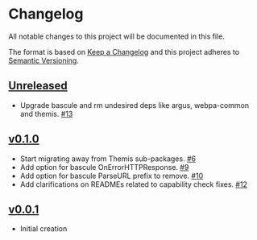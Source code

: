 # Changelog
All notable changes to this project will be documented in this file.

The format is based on [Keep a Changelog](http://keepachangelog.com/en/1.0.0/)
and this project adheres to [Semantic Versioning](http://semver.org/spec/v2.0.0.html).

## [Unreleased]
- Upgrade bascule and rm undesired deps like argus, webpa-common and themis. [#13](https://github.com/xmidt-org/authbaton/pull/13)

## [v0.1.0]
- Start migrating away from Themis sub-packages. [#6](https://github.com/xmidt-org/authbaton/pull/6)
- Add option for bascule OnErrorHTTPResponse. [#9](https://github.com/xmidt-org/authbaton/pull/9)
- Add option for bascule ParseURL prefix to remove. [#10](https://github.com/xmidt-org/authbaton/pull/10)
- Add clarifications on READMEs related to capability check fixes. [#12](https://github.com/xmidt-org/authbaton/pull/12)


## [v0.0.1]
- Initial creation

[Unreleased]: https://github.com/xmidt-org/authbaton/compare/v0.1.0...HEAD
[v0.1.0]: https://github.com/xmidt-org/authbaton/compare/0.0.1...v0.1.0
[v0.0.1]: https://github.com/xmidt-org/authbaton/compare/0.0.0...v0.0.1
